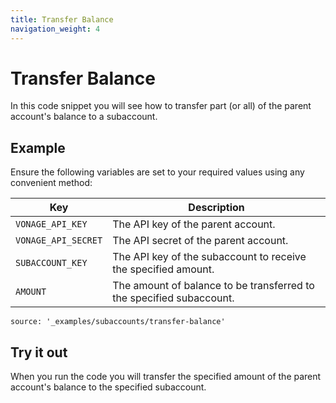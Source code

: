 ```yaml
---
title: Transfer Balance
navigation_weight: 4
---
```


# Transfer Balance

In this code snippet you will see how to transfer part (or all) of the parent account's balance to a subaccount.

## Example

Ensure the following variables are set to your required values using any convenient method:

Key | Description
-- | --
`VONAGE_API_KEY` | The API key of the parent account.
`VONAGE_API_SECRET` | The API secret of the parent account.
`SUBACCOUNT_KEY` | The API key of the subaccount to receive the specified amount.
`AMOUNT` | The amount of balance to be transferred to the specified subaccount.

```code_snippets
source: '_examples/subaccounts/transfer-balance'
```

## Try it out

When you run the code you will transfer the specified amount of the parent account's balance to the specified subaccount.
